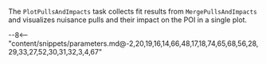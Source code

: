 The `PlotPullsAndImpacts` task collects fit results from `MergePullsAndImpacts` and visualizes nuisance pulls and their impact on the POI in a single plot.

<div class="dhi_parameter_table">

--8<-- "content/snippets/parameters.md@-2,20,19,16,14,66,48,17,18,74,65,68,56,28,29,33,27,52,30,31,32,3,4,67"

</div>
